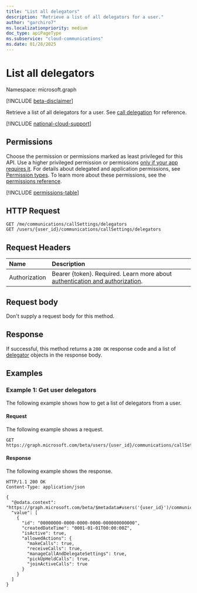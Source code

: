 ```yaml
---
title: "List all delegators"
description: "Retrieve a list of all delegators for a user."
author: "garchiro7"
ms.localizationpriority: medium
doc_type: apiPageType
ms.subservice: "cloud-communications"
ms.date: 01/28/2025
---
```


# List all delegators

Namespace: microsoft.graph

[!INCLUDE [beta-disclaimer](../../includes/beta-disclaimer.md)]

Retrieve a list of all delegators for a user. 
See [call delegation](../resources/callsettings.md) for reference.

[!INCLUDE [national-cloud-support](../../includes/global-only.md)]

## Permissions
Choose the permission or permissions marked as least privileged for this API. Use a higher privileged permission or permissions [only if your app requires it](/graph/permissions-overview#best-practices-for-using-microsoft-graph-permissions). For details about delegated and application permissions, see [Permission types](/graph/permissions-overview#permission-types). To learn more about these permissions, see the [permissions reference](/graph/permissions-reference).

<!-- { "blockType": "permissions", "name": "presence_get" } -->
[!INCLUDE [permissions-table](../includes/permissions/delegation-get-permissions.md)]

## HTTP Request
<!-- { "blockType": "ignored" } -->
```http
GET /me/communications/callSettings/delegators
GET /users/{user_id}/communications/callSettings/delegators
```

## Request Headers
| Name          | Description               |
|:--------------|:--------------------------|
|Authorization|Bearer {token}. Required. Learn more about [authentication and authorization](/graph/auth/auth-concepts).|


## Request body

Don't supply a request body for this method.

## Response
If successful, this method returns a `200 OK` response code and a list of [delegator](../resources/delegationsettings.md.md) objects in the response body.

## Examples

### Example 1: Get user delegators 

The following example shows how to get a list of delegators from a user.

#### Request

The following example shows a request.

```msgraph-interactive
GET https://graph.microsoft.com/beta/users/{user_id}/communications/callSettings/delegators
```

#### Response

The following example shows the response.

```http
HTTP/1.1 200 OK
Content-Type: application/json

{
  "@odata.context": "https://graph.microsoft.com/beta/$metadata#users('{user_id}')/communications/callSettings/delegators",
  "value": [
    {
      "id": "00000000-0000-0000-0000-000000000000",
      "createdDateTime": "0001-01-01T00:00:00Z",
      "isActive": true,
      "allowedActions": {
        "makeCalls": true,
        "receiveCalls": true,
        "manageCallAndDelegateSettings": true,
        "pickUpHeldCalls": true,
        "joinActiveCalls": true
      }
    }
  ]
}
```
